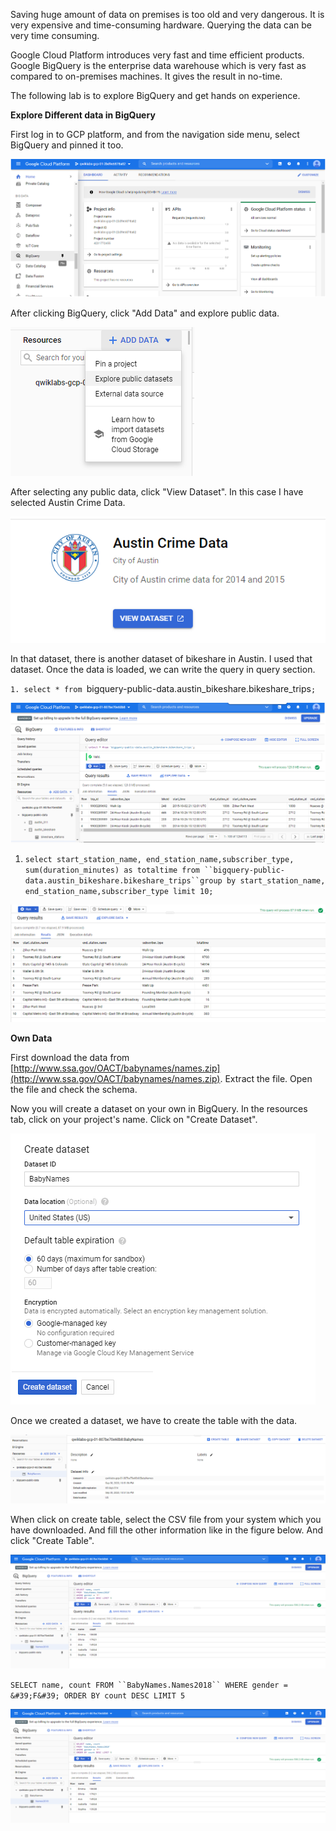 Saving huge amount of data on premises is too old and very dangerous. It is very expensive and time-consuming hardware. Querying the data can be very time consuming.

Google Cloud Platform introduces very fast and time efficient products. Google BigQuery is the enterprise data warehouse which is very fast as compared to on-premises machines. It gives the result in no-time.

The following lab is to explore BigQuery and get hands on experience.

**Explore Different data in BigQuery**

First log in to GCP platform, and from the navigation side menu, select BigQuery and pinned it too.


![Test Image 4]( https://github.com/acadali/Explore-a-BigQuery-Public-Dataset/blob/master/1.png)


After clicking BigQuery, click &quot;Add Data&quot; and explore public data.


![Test Image 4]( https://github.com/acadali/Explore-a-BigQuery-Public-Dataset/blob/master/2.png)


After selecting any public data, click &quot;View Dataset&quot;. In this case I have selected Austin Crime Data.


![Test Image 4]( https://github.com/acadali/Explore-a-BigQuery-Public-Dataset/blob/master/3.png)


In that dataset, there is another dataset of bikeshare in Austin. I used that dataset. Once the data is loaded, we can write the query in query section.

`1. select * from `bigquery-public-data.austin_bikeshare.bikeshare_trips`;`


![Test Image 4]( https://github.com/acadali/Explore-a-BigQuery-Public-Dataset/blob/master/4.png)


1. `select start_station_name, end_station_name,subscriber_type, sum(duration_minutes) as totaltime from ``bigquery-public-data.austin_bikeshare.bikeshare_trips``group by start_station_name, end_station_name,subscriber_type limit 10;`

![Test Image 4]( https://github.com/acadali/Explore-a-BigQuery-Public-Dataset/blob/master/5.png)

**Own Data**

First download the data from [http://www.ssa.gov/OACT/babynames/names.zip](http://www.ssa.gov/OACT/babynames/names.zip). Extract the file. Open the file and check the schema.

Now you will create a dataset on your own in BigQuery. In the resources tab, click on your project&#39;s name. Click on &quot;Create Dataset&quot;.

![Test Image 4]( https://github.com/acadali/Explore-a-BigQuery-Public-Dataset/blob/master/6.png)

Once we created a dataset, we have to create the table with the data.

![Test Image 4]( https://github.com/acadali/Explore-a-BigQuery-Public-Dataset/blob/master/7.png)

When click on create table, select the CSV file from your system which you have downloaded. And fill the other information like in the figure below. And click &quot;Create Table&quot;.

![Test Image 4](https://github.com/acadali/Explore-a-BigQuery-Public-Dataset/blob/master/9.png)

 `SELECT name, count FROM ``BabyNames.Names2018`` WHERE gender = &#39;F&#39; ORDER BY count DESC LIMIT 5`

![Test Image 4]( https://github.com/acadali/Explore-a-BigQuery-Public-Dataset/blob/master/9.png)
